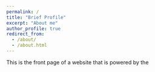 ```yaml
---
permalink: /
title: "Brief Profile"
excerpt: "About me"
author_profile: true
redirect_from: 
  - /about/
  - /about.html
---
```


This is the front page of a website that is powered by the 
